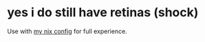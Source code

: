 # yes i do still have retinas (shock)

Use with [my nix config](https://github.com/vavakado/deskflake) for full experience.
